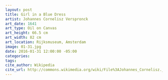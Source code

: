 ```yaml
---
layout: post
title: Girl in a Blue Dress
artist: Johannes Cornelisz Verspronck
art_date: 1641
art_type: Oil on Canvas
art_height: 66.5 cm
art_width: 82 cm
art_location: Rijksmuseum, Amsterdam
image: 01-31.jpg
date: 2016-01-31 12:00:00 -05:00
categories:
tags:
cite_author: Wikipedia
cite_url: http://commons.wikimedia.org/wiki/File%3AJohannes_Cornelisz._Verspronck_-_Portret_van_een_meisje_in_het_blauw_-_Google_Art_Project.jpg
---
```


